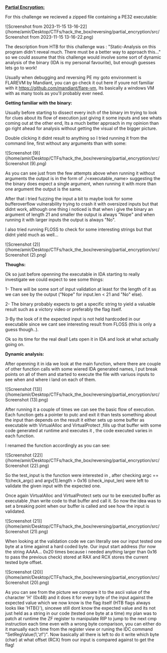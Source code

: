 **<u>Partial Encryption:</u>**

For this challenge we recieved a zipped file containing a PE32 executable:

![Screenshot from 2023-11-15 13-16-22](/home/amir/Desktop/CTFs/hack_the_box/reversing/partial_encryption/src/Screenshot from 2023-11-15 13-16-22.png)

The description from HTB for this challenge was :
"Static-Analysis on this program didn't reveal much. There must be a better way to approach this..." so we could assume that this challenge would involve some sort of dynamic analysis of the binary (IDA is my personal favourite), but enough guesses lets go to work!

Usually when debugging and reversing PE my goto environment is FLAREVM by Mandiant, you can go check it out here if youre not familiar with it https://github.com/mandiant/flare-vm, Its basically a windows VM with as many tools as you'll probably ever need.



**Getting familiar with the binary:**

Usually before starting to dissect every inch of the binary im trying to look for clues about its flow of execution just giving it some inputs and see whats coming out at the other end, Its a much better approach in my opinion than go right ahead for analysis without getting the visual of the bigger picture.

Double clicking it didnt result to anything so I tried running it from the command line, first without any arguments than with some:

![Screenshot (9)](/home/amir/Desktop/CTFs/hack_the_box/reversing/partial_encryption/src/Screenshot (9).png)

As you can see just from the few attempts above when running it without arguments the output is in the form of ./<executable_name> <argument1>  suggesting the the binary does expect a single argument, when running it with more than one argument the output is the same.

After that i tried fuzzing the input a bit to maybe look for some bufferoverflow vulnerability trying to crash it with oversized inputs but that didnt work, although one thing i noticed is that when i give the binary an argument of length 21 and smaller the output is always "Nope" and when running it with larger inputs the output is always "No".

I also tried running FLOSS to check for some interesting strings but that didnt yield much as well...

![Screenshot (2)](/home/amir/Desktop/CTFs/hack_the_box/reversing/partial_encryption/src/Screenshot (2).png)

**Thoughs:**

Ok so just before openning the executable in IDA starting to really investigate we could expect to see some things:

1- There will be some sort of input validation at least for the length of it as we can see by the output ("Nope" for input.len < 21 and "No" else).

2- The binary probably expects to get a specific string to yield a valuable result such as a victory video or preferably the flag itself.

3-By the look of it the expected input is not held hardcoded in our executable since we cant see interesting result from FLOSS (this is only a guess though..).

Ok so its time for the real deal! Lets open it in IDA and look at what actually going on.



 **Dynamic analysis:**

After openning it in ida we look at the main function, where there are couple of other function calls with some wiered IDA generated names, I put break points on all of them and started to execute the file with variuos inputs to see when and where i land on each of them.

![Screenshot (13)](/home/amir/Desktop/CTFs/hack_the_box/reversing/partial_encryption/src/Screenshot (13).png)



After running it a couple of times we can see the basic flow of execution.
Each function gets a pointer to putc and exit it than tests something about the input than depends on the result it either sets up some buffer as executable with VirtualAlloc and VirtualProtect ,fills up that buffer with some code generated at runtime and executes it , the code executed varies in each function.

I renamed the function accordingly as you can see:

![Screenshot (22)](/home/amir/Desktop/CTFs/hack_the_box/reversing/partial_encryption/src/Screenshot (22).png)

So the test_input is the function were interested in , after checking argc == 1(check_argc) and argv[1].length > 0x16 (check_input_len) were left to validate the given input with the expected one.

Once again VirtualAlloc and VirtualProtect sets our to be executed buffer as executable ,than write code to that buffer and call it. So now the idea was to set a breaking point when our buffer is called and see how the input is validated.

![Screenshot (21)](/home/amir/Desktop/CTFs/hack_the_box/reversing/partial_encryption/src/Screenshot (21).png)

When looking at the validation code we can literally see our input tested one byte at a time against a hard coded byte.
Our input start address (for now the string AAAA... 0x20 times because i needed anything larger than 0x16 to pass the previous check) stored at RAX and RCX stores the current tested byte offset.

![Screenshot (20)](/home/amir/Desktop/CTFs/hack_the_box/reversing/partial_encryption/src/Screenshot (20).png)

As you can see from the picture we compare it to the ascii value of the character 'H' (0x48) and it does it for every byte of the input against the expected value which we now know is the flag itself (HTB flags always looks like 'HTB{<random bytes>}'), sincewe still dont know the expected value and its not just held as a string in our code (tested one byte at a time) my plan was to patch at runtime the ZF register to manipulate RIP to jump to the next cmp instruction each time even with a wrong byte comparison, you can either do it manually each time from the register view or runing the IDC command "SetRegValue(1,'zf')".
Now basically all there is left to do it write which byte (char) at what offset (RCX) from our input is compared against to get the flag!
